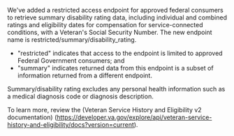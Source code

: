 We've added a restricted access endpoint for approved federal consumers to retrieve summary disability rating data, including individual and combined ratings and eligibility dates for compensation for service-connected conditions, with a Veteran's Social Security Number. The new endpoint name is restricted/summary/disability_rating. 

- "restricted" indicates that access to the endpoint is limited to approved Federal Government consumers; and
- "summary" indicates returned data from this endpoint is a subset of information returned from a different endpoint.  

Summary/disability rating excludes any personal health information such as a medical diagnosis code or diagnosis description.  

To learn more, review the (Veteran Service History and Eligibility v2 documentation) (https://developer.va.gov/explore/api/veteran-service-history-and-eligibility/docs?version=current).

